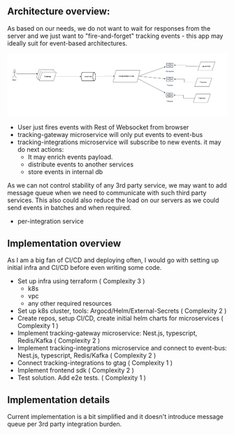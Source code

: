 ## Architecture overview:

As based on our needs, we do not want to wait for responses from the server and 
we just want to "fire-and-forget" tracking events - this app may ideally suit for
event-based architectures.

![img.png](./schemas/img_1.png)

- User just fires events with Rest of Websocket from browser
- tracking-gateway microservice will only put events to event-bus
- tracking-integrations microservice will subscribe to new events. it may do next actions:
  - It may enrich events payload.
  - distribute events to another services
  - store events in internal db

As we can not control stability of any 3rd party service, we may want to add
message queue when we need to communicate with such third party services. This also
could also reduce the load on our servers as we could send events in batches and when required.
- per-integration service

## Implementation overview

As I am a big fan of CI/CD and deploying often, I would go with setting up initial infra and CI/CD
before even writing some code.

- Set up infra using terraform ( Complexity 3 )
  - k8s
  - vpc
  - any other required resources
- Set up k8s cluster, tools: Argocd/Helm/External-Secrets ( Complexity 2 )
- Create repos, setup CI/CD, create initial helm charts for microservices ( Complexity 1 )
- Implement tracking-gateway microservice: Nest.js, typescript, Redis/Kafka ( Complexity 2 )
- Implement tracking-integrations microservice and connect to event-bus: Nest.js, typescript, Redis/Kafka ( Complexity 2 )
- Connect tracking-integrations to gtag ( Complexity 1 )
- Implement frontend sdk ( Complexity 2 )
- Test solution. Add e2e tests. ( Complexity 1 )

## Implementation details

Current implementation is a bit simplified and it doesn't introduce message queue per 3rd party integration burden.
